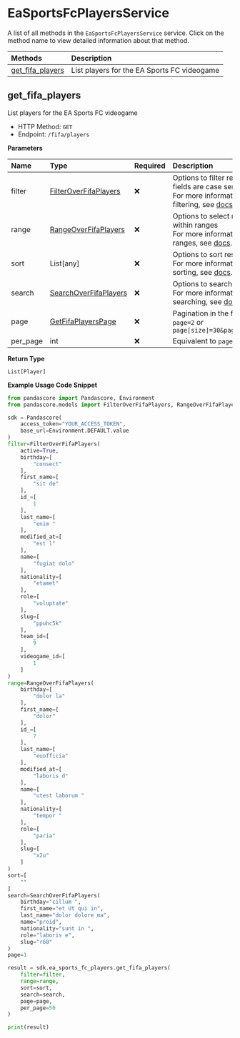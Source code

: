 # EaSportsFcPlayersService

A list of all methods in the `EaSportsFcPlayersService` service. Click on the method name to view detailed information about that method.

| Methods                               | Description                                 |
| :------------------------------------ | :------------------------------------------ |
| [get_fifa_players](#get_fifa_players) | List players for the EA Sports FC videogame |

## get_fifa_players

List players for the EA Sports FC videogame

- HTTP Method: `GET`
- Endpoint: `/fifa/players`

**Parameters**

| Name     | Type                                                        | Required | Description                                                                                                                                         |
| :------- | :---------------------------------------------------------- | :------- | :-------------------------------------------------------------------------------------------------------------------------------------------------- |
| filter   | [FilterOverFifaPlayers](../models/FilterOverFifaPlayers.md) | ❌       | Options to filter results. String fields are case sensitive <br/>For more information on filtering, see [docs](/docs/filtering-and-sorting#filter). |
| range    | [RangeOverFifaPlayers](../models/RangeOverFifaPlayers.md)   | ❌       | Options to select results within ranges <br/>For more information on ranges, see [docs](/docs/filtering-and-sorting#range).                         |
| sort     | List[any]                                                   | ❌       | Options to sort results <br/>For more information on sorting, see [docs](/docs/filtering-and-sorting#sort).                                         |
| search   | [SearchOverFifaPlayers](../models/SearchOverFifaPlayers.md) | ❌       | Options to search results <br/>For more information on searching, see [docs](/docs/filtering-and-sorting#search).                                   |
| page     | [GetFifaPlayersPage](../models/GetFifaPlayersPage.md)       | ❌       | Pagination in the form of `page=2` or `page[size]=30&page[number]=2`                                                                                |
| per_page | int                                                         | ❌       | Equivalent to `page[size]`                                                                                                                          |

**Return Type**

`List[Player]`

**Example Usage Code Snippet**

```python
from pandascore import Pandascore, Environment
from pandascore.models import FilterOverFifaPlayers, RangeOverFifaPlayers, SearchOverFifaPlayers

sdk = Pandascore(
    access_token="YOUR_ACCESS_TOKEN",
    base_url=Environment.DEFAULT.value
)
filter=FilterOverFifaPlayers(
    active=True,
    birthday=[
        "consect"
    ],
    first_name=[
        "sit de"
    ],
    id_=[
        1
    ],
    last_name=[
        "enim "
    ],
    modified_at=[
        "est l"
    ],
    name=[
        "fugiat dolo"
    ],
    nationality=[
        "etamet"
    ],
    role=[
        "voluptate"
    ],
    slug=[
        "ppuhc5k"
    ],
    team_id=[
        9
    ],
    videogame_id=[
        1
    ]
)
range=RangeOverFifaPlayers(
    birthday=[
        "dolor la"
    ],
    first_name=[
        "dolor"
    ],
    id_=[
        7
    ],
    last_name=[
        "euofficia"
    ],
    modified_at=[
        "laboris d"
    ],
    name=[
        "utest laborum "
    ],
    nationality=[
        "tempor "
    ],
    role=[
        "paria"
    ],
    slug=[
        "x2u"
    ]
)
sort=[
    ""
]
search=SearchOverFifaPlayers(
    birthday="cillum ",
    first_name="et Ut qui in",
    last_name="dolor dolore ma",
    name="proid",
    nationality="sunt in ",
    role="laboris e",
    slug="r68"
)
page=1

result = sdk.ea_sports_fc_players.get_fifa_players(
    filter=filter,
    range=range,
    sort=sort,
    search=search,
    page=page,
    per_page=50
)

print(result)
```

<!-- This file was generated by liblab | https://liblab.com/ -->
